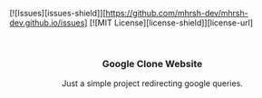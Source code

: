 <!-- PROJECT SHIELDS -->
[![Issues][issues-shield]][https://github.com/mhrsh-dev/mhrsh-dev.github.io/issues]
[![MIT License][license-shield]][license-url]



<!-- PROJECT LOGO -->
<br />
<div align="center">

  <h3 align="center">Google Clone Website</h3>

  <p align="center">
    Just a simple project redirecting google queries.
  </p>
</div>


